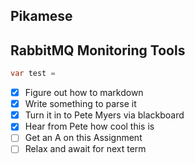  Pikamese
--------
## RabbitMQ Monitoring Tools

```c#
var test = 
```

- [x] Figure out how to markdown
- [x] Write something to parse it
- [x] Turn it in to Pete Myers via blackboard
- [x] Hear from Pete how cool this is
- [ ] Get an A on this Assignment
- [ ] Relax and await for next term
